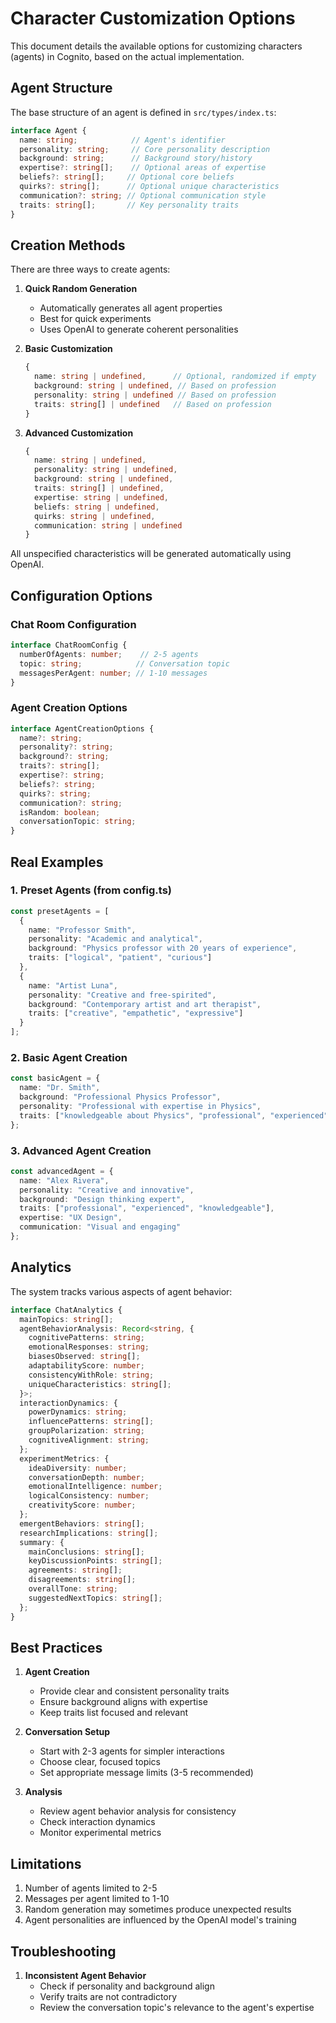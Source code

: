# Character Customization Options

This document details the available options for customizing characters (agents) in Cognito, based on the actual implementation.

## Agent Structure

The base structure of an agent is defined in `src/types/index.ts`:

```typescript
interface Agent {
  name: string;            // Agent's identifier
  personality: string;     // Core personality description
  background: string;      // Background story/history
  expertise?: string[];    // Optional areas of expertise
  beliefs?: string[];     // Optional core beliefs
  quirks?: string[];      // Optional unique characteristics
  communication?: string; // Optional communication style
  traits: string[];       // Key personality traits
}
```

## Creation Methods

There are three ways to create agents:

1. **Quick Random Generation**
   - Automatically generates all agent properties
   - Best for quick experiments
   - Uses OpenAI to generate coherent personalities

2. **Basic Customization**
   ```typescript
   {
     name: string | undefined,      // Optional, randomized if empty
     background: string | undefined, // Based on profession
     personality: string | undefined // Based on profession
     traits: string[] | undefined   // Based on profession
   }
   ```

3. **Advanced Customization**
   ```typescript
   {
     name: string | undefined,
     personality: string | undefined,
     background: string | undefined,
     traits: string[] | undefined,
     expertise: string | undefined,
     beliefs: string | undefined,
     quirks: string | undefined,
     communication: string | undefined
   }
   ```

All unspecified characteristics will be generated automatically using OpenAI.

## Configuration Options

### Chat Room Configuration

```typescript
interface ChatRoomConfig {
  numberOfAgents: number;    // 2-5 agents
  topic: string;            // Conversation topic
  messagesPerAgent: number; // 1-10 messages
}
```

### Agent Creation Options

```typescript
interface AgentCreationOptions {
  name?: string;
  personality?: string;
  background?: string;
  traits?: string[];
  expertise?: string;
  beliefs?: string;
  quirks?: string;
  communication?: string;
  isRandom: boolean;
  conversationTopic: string;
}
```

## Real Examples

### 1. Preset Agents (from config.ts)

```typescript
const presetAgents = [
  {
    name: "Professor Smith",
    personality: "Academic and analytical",
    background: "Physics professor with 20 years of experience",
    traits: ["logical", "patient", "curious"]
  },
  {
    name: "Artist Luna",
    personality: "Creative and free-spirited",
    background: "Contemporary artist and art therapist",
    traits: ["creative", "empathetic", "expressive"]
  }
];
```

### 2. Basic Agent Creation

```typescript
const basicAgent = {
  name: "Dr. Smith",
  background: "Professional Physics Professor",
  personality: "Professional with expertise in Physics",
  traits: ["knowledgeable about Physics", "professional", "experienced"]
};
```

### 3. Advanced Agent Creation

```typescript
const advancedAgent = {
  name: "Alex Rivera",
  personality: "Creative and innovative",
  background: "Design thinking expert",
  traits: ["professional", "experienced", "knowledgeable"],
  expertise: "UX Design",
  communication: "Visual and engaging"
};
```

## Analytics

The system tracks various aspects of agent behavior:

```typescript
interface ChatAnalytics {
  mainTopics: string[];
  agentBehaviorAnalysis: Record<string, {
    cognitivePatterns: string;
    emotionalResponses: string;
    biasesObserved: string[];
    adaptabilityScore: number;
    consistencyWithRole: string;
    uniqueCharacteristics: string[];
  }>;
  interactionDynamics: {
    powerDynamics: string;
    influencePatterns: string[];
    groupPolarization: string;
    cognitiveAlignment: string;
  };
  experimentMetrics: {
    ideaDiversity: number;
    conversationDepth: number;
    emotionalIntelligence: number;
    logicalConsistency: number;
    creativityScore: number;
  };
  emergentBehaviors: string[];
  researchImplications: string[];
  summary: {
    mainConclusions: string[];
    keyDiscussionPoints: string[];
    agreements: string[];
    disagreements: string[];
    overallTone: string;
    suggestedNextTopics: string[];
  };
}
```

## Best Practices

1. **Agent Creation**
   - Provide clear and consistent personality traits
   - Ensure background aligns with expertise
   - Keep traits list focused and relevant

2. **Conversation Setup**
   - Start with 2-3 agents for simpler interactions
   - Choose clear, focused topics
   - Set appropriate message limits (3-5 recommended)

3. **Analysis**
   - Review agent behavior analysis for consistency
   - Check interaction dynamics
   - Monitor experimental metrics

## Limitations

1. Number of agents limited to 2-5 
2. Messages per agent limited to 1-10
3. Random generation may sometimes produce unexpected results
4. Agent personalities are influenced by the OpenAI model's training

## Troubleshooting

1. **Inconsistent Agent Behavior**
   - Check if personality and background align
   - Verify traits are not contradictory
   - Review the conversation topic's relevance to the agent's expertise 